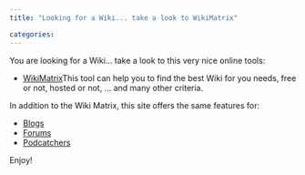 ```yaml
---
title: "Looking for a Wiki... take a look to WikiMatrix"

categories:
---
```

You are looking for a Wiki... take a look to this very nice online tools:

* [WikiMatrix](http://www.wikimatrix.org/)This tool can help you to find the best Wiki for you needs, free or not, hosted or not, ... and many other criteria.

In addition to the Wiki Matrix, this site offers the same features for:

* [Blogs](http://www.weblogmatrix.org/)
* [Forums](http://www.forummatrix.org/)
* [Podcatchers](http://www.podcatchermatrix.org/)

Enjoy!
